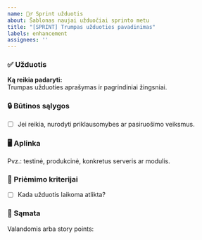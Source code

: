 ```yaml
---
name: 🏃‍♂️ Sprint užduotis
about: Šablonas naujai užduočiai sprinto metu
title: "[SPRINT] Trumpas užduoties pavadinimas"
labels: enhancement
assignees: ''
---
```


### ✅ Užduotis

**Ką reikia padaryti:**  
Trumpas užduoties aprašymas ir pagrindiniai žingsniai.

### 🔒 Būtinos sąlygos
- [ ] Jei reikia, nurodyti priklausomybes ar pasiruošimo veiksmus.

### 🖥️ Aplinka
Pvz.: testinė, produkcinė, konkretus serveris ar modulis.

### 🌟 Priėmimo kriterijai
- [ ] Kada užduotis laikoma atlikta?

### 📏 Sąmata
Valandomis arba story points:
